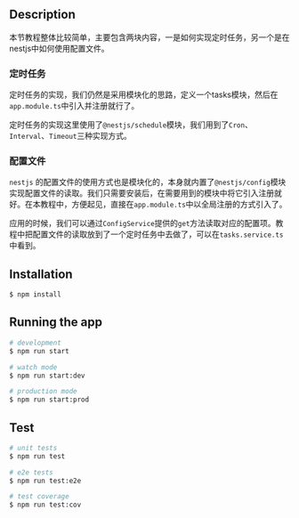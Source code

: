 <!--
 * @Author: ant
 * @Date: 2023-06-21 11:49:36
 * @LastEditTime: 2023-06-21 18:09:48
 * @LastEditors: ant
 * @Description: 
-->

## Description
本节教程整体比较简单，主要包含两块内容，一是如何实现定时任务，另一个是在nestjs中如何使用配置文件。

### 定时任务
定时任务的实现，我们仍然是采用模块化的思路，定义一个tasks模块，然后在`app.module.ts`中引入并注册就行了。

定时任务的实现这里使用了`@nestjs/schedule`模块，我们用到了`Cron`、 `Interval`、`Timeout`三种实现方式。

### 配置文件
`nestjs` 的配置文件的使用方式也是模块化的，本身就内置了`@nestjs/config`模块实现配置文件的读取。我们只需要安装后，在需要用到的模块中将它引入注册就好。在本教程中，方便起见，直接在`app.module.ts`中以全局注册的方式引入了。

应用的时候，我们可以通过`ConfigService`提供的`get`方法读取对应的配置项。教程中把配置文件的读取放到了一个定时任务中去做了，可以在`tasks.service.ts` 中看到。

## Installation

```bash
$ npm install
```

## Running the app

```bash
# development
$ npm run start

# watch mode
$ npm run start:dev

# production mode
$ npm run start:prod
```

## Test

```bash
# unit tests
$ npm run test

# e2e tests
$ npm run test:e2e

# test coverage
$ npm run test:cov
```
